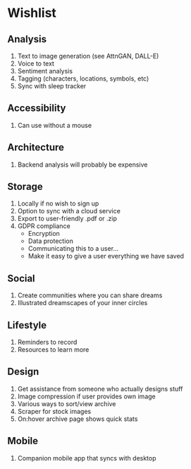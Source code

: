 # Wishlist

## Analysis

1.  Text to image generation (see AttnGAN, DALL-E)
2.  Voice to text
3.  Sentiment analysis
4.  Tagging (characters, locations, symbols, etc)
5.  Sync with sleep tracker

## Accessibility

1.  Can use without a mouse

## Architecture

1.  Backend analysis will probably be expensive

## Storage

1.  Locally if no wish to sign up
2.  Option to sync with a cloud service
3.  Export to user-friendly .pdf or .zip
4.  GDPR compliance
    - Encryption
    - Data protection
    - Communicating this to a user...
    - Make it easy to give a user everything we have saved

## Social

1.  Create communities where you can share dreams
2.  Illustrated dreamscapes of your inner circles

## Lifestyle

1.  Reminders to record
2.  Resources to learn more

## Design

1.  Get assistance from someone who actually designs stuff
2.  Image compression if user provides own image
3.  Various ways to sort/view archive
4.  Scraper for stock images
5.  On:hover archive page shows quick stats

## Mobile

1.  Companion mobile app that syncs with desktop
